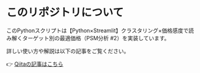 # このリポジトリについて

このPythonスクリプトは【Python×Streamlit】クラスタリング×価格感度で読み解くターゲット別の最適価格（PSM分析 #2）を実装しています。


詳しい使い方や解説は以下の記事をご覧ください。

👉 [Qiitaの記事はこちら](https://qiita.com/iwakazusuwa/items/acd81e81ad4fe8a94110)

